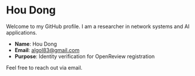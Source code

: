 # Hou Dong

Welcome to my GitHub profile. I am a researcher in network systems and AI applications.

- **Name**: Hou Dong  
- **Email**: algol83@gmail.com
- **Purpose**: Identity verification for OpenReview registration

Feel free to reach out via email.
